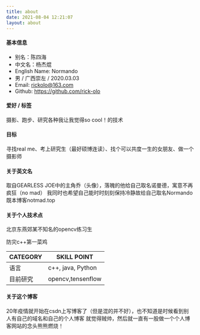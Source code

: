 ```yaml
---
title: about 
date: 2021-08-04 12:21:07
layout: about
---
```




#### 基本信息

- 别名：陈四海
- 中文名：杨杰焜
- English Name: Normando
- 男 / 广西崇左 / 2020.03.03
- Email: rickolo@163.com
- Github: https://github.com/rick-olo

#### 爱好 / 标签

摄影、跑步、研究各种我让我觉得so cool！的技术

#### 目标

寻找real me、考上研究生（最好硕博连读）、找个可以共度一生的女朋友、做一个摄影师

#### 关于英文名

取自GEARLESS JOE中的主角乔（头像），落魄的他给自己取名诺曼德，寓意不再疯狂（no mad）
我同时也希望自己能时时刻刻保持冷静故给自己取名Normando
既本博客notmad.top

#### 关于个人技术点

北京东燕郊某不知名的opencv练习生

防灾c++第一菜鸡

| CATEGORY | SKILL POINT |
| --- | --- |
| 语言 | c++, java, Python |
| 目前研究 | opencv,tensenflow |

#### 关于这个博客

20年疫情就开始在csdn上写博客了（但是混的并不好），也不知道是时候看到别人有自己的域名和自己的个人博客
就觉得贼帅，然后就一直有一股做一个个人博客网站的念头熊熊燃烧！
